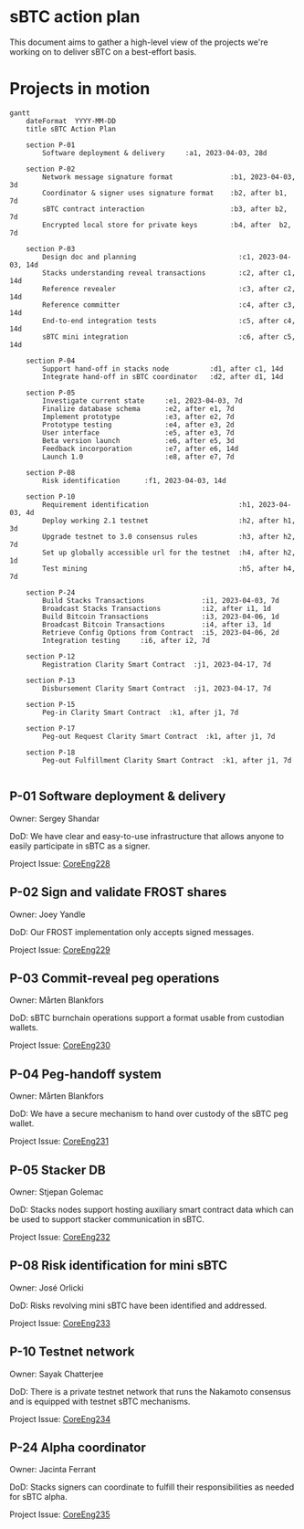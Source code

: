 # sBTC action plan
This document aims to gather a high-level view of the projects we're working on to deliver sBTC
on a best-effort basis.

# Projects in motion

```mermaid
gantt
    dateFormat  YYYY-MM-DD
    title sBTC Action Plan

    section P-01
        Software deployment & delivery     :a1, 2023-04-03, 28d

    section P-02
        Network message signature format              :b1, 2023-04-03, 3d
        Coordinator & signer uses signature format    :b2, after b1, 7d
        sBTC contract interaction                     :b3, after b2, 7d
        Encrypted local store for private keys        :b4, after  b2, 7d

    section P-03
        Design doc and planning                         :c1, 2023-04-03, 14d
        Stacks understanding reveal transactions        :c2, after c1, 14d
        Reference revealer                              :c3, after c2, 14d
        Reference committer                             :c4, after c3, 14d
        End-to-end integration tests                    :c5, after c4, 14d
        sBTC mini integration                           :c6, after c5, 14d

    section P-04
        Support hand-off in stacks node          :d1, after c1, 14d
        Integrate hand-off in sBTC coordinator   :d2, after d1, 14d

    section P-05
        Investigate current state     :e1, 2023-04-03, 7d
        Finalize database schema      :e2, after e1, 7d
        Implement prototype           :e3, after e2, 7d
        Prototype testing             :e4, after e3, 2d
        User interface                :e5, after e3, 7d
        Beta version launch           :e6, after e5, 3d
        Feedback incorporation        :e7, after e6, 14d
        Launch 1.0                    :e8, after e7, 7d

    section P-08
        Risk identification      :f1, 2023-04-03, 14d

    section P-10
        Requirement identification                      :h1, 2023-04-03, 4d
        Deploy working 2.1 testnet                      :h2, after h1, 3d
        Upgrade testnet to 3.0 consensus rules          :h3, after h2, 7d
        Set up globally accessible url for the testnet  :h4, after h2, 1d
        Test mining                                     :h5, after h4, 7d

    section P-24
        Build Stacks Transactions              :i1, 2023-04-03, 7d
        Broadcast Stacks Transactions          :i2, after i1, 1d
        Build Bitcoin Transactions             :i3, 2023-04-06, 1d
        Broadcast Bitcoin Transactions         :i4, after i3, 1d
        Retrieve Config Options from Contract  :i5, 2023-04-06, 2d
        Integration testing     :i6, after i2, 7d

    section P-12
        Registration Clarity Smart Contract  :j1, 2023-04-17, 7d

    section P-13
        Disbursement Clarity Smart Contract  :j1, 2023-04-17, 7d

    section P-15
        Peg-in Clarity Smart Contract  :k1, after j1, 7d  

    section P-17
        Peg-out Request Clarity Smart Contract  :k1, after j1, 7d  
        
    section P-18
        Peg-out Fulfillment Clarity Smart Contract  :k1, after j1, 7d  


```


## P-01 Software deployment & delivery
Owner: Sergey Shandar

DoD: We have clear and easy-to-use infrastructure that allows anyone to easily participate in sBTC as a signer.

Project Issue: [CoreEng228](https://github.com/Trust-Machines/core-eng/issues/228)

## P-02 Sign and validate FROST shares
Owner: Joey Yandle

DoD: Our FROST implementation only accepts signed messages.

Project Issue: [CoreEng229](https://github.com/Trust-Machines/core-eng/issues/229)

## P-03 Commit-reveal peg operations
Owner: Mårten Blankfors

DoD: sBTC burnchain operations support a format usable from custodian wallets.

Project Issue: [CoreEng230](https://github.com/Trust-Machines/core-eng/issues/230)

## P-04 Peg-handoff system
Owner: Mårten Blankfors

DoD: We have a secure mechanism to hand over custody of the sBTC peg wallet.

Project Issue: [CoreEng231](https://github.com/Trust-Machines/core-eng/issues/231)

## P-05 Stacker DB
Owner: Stjepan Golemac

DoD: Stacks nodes support hosting auxiliary smart contract data which can be used to support stacker communication in sBTC.

Project Issue: [CoreEng232](https://github.com/Trust-Machines/core-eng/issues/232)

## P-08 Risk identification for mini sBTC
Owner: José Orlicki

DoD: Risks revolving mini sBTC have been identified and addressed.

Project Issue: [CoreEng233](https://github.com/Trust-Machines/core-eng/issues/233)

## P-10 Testnet network
Owner: Sayak Chatterjee

DoD: There is a private testnet network that runs the Nakamoto consensus and is equipped with testnet sBTC mechanisms.

Project Issue: [CoreEng234](https://github.com/Trust-Machines/core-eng/issues/234)

## P-24 Alpha coordinator
Owner: Jacinta Ferrant

DoD: Stacks signers can coordinate to fulfill their responsibilities as needed for sBTC alpha.

Project Issue: [CoreEng235](https://github.com/Trust-Machines/core-eng/issues/235)
